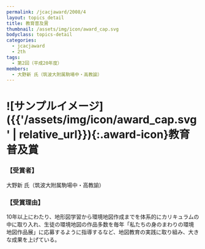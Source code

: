 ```yaml
---
permalink: /jcacjaward/2008/4
layout: topics_detail
title: 教育普及賞
thumbnail: /assets/img/icon/award_cap.svg
bodyclass: topics-detail
categories:
  - jcacjaward
  - 2th
tags:
  - 第2回（平成20年度）
members:
  - 大野新 氏（筑波大附属駒場中・高教諭）
---
```


# ![サンプルイメージ]({{'/assets/img/icon/award_cap.svg' | relative_url}}){:.award-icon}教育普及賞

### 【受賞者】

大野新 氏（筑波大附属駒場中・高教諭）

### 【受賞理由】

10年以上にわたり、地形図学習から環境地図作成までを体系的にカリキュラムの中に取り入れ、生徒の環境地図の作品多数を毎年「私たちの身のまわりの環境地図作品展」に応募するように指導するなど、地図教育の実践に取り組み、大きな成果を上げている。
